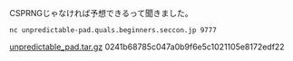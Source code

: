 CSPRNGじゃなければ予想できるって聞きました。

```
nc unpredictable-pad.quals.beginners.seccon.jp 9777
```

[unpredictable\_pad.tar.gz](https://sbc2022-secconbeginnersctf-2022-prod.s3.isk01.sakurastorage.jp/production/Unpredictable%20Pad/unpredictable_pad.tar.gz) 0241b68785c047a0b9f6e5c1021105e8172edf22
